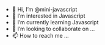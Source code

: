 - 👋 Hi, I’m @mini-javascript
- 👀 I’m interested in Javascript
- 🌱 I’m currently learning Javascript
- 💞️ I’m looking to collaborate on ...
- 📫 How to reach me ...

<!---
mini-javascript/mini-javascript is a ✨ special ✨ repository because its `README.md` (this file) appears on your GitHub profile.
You can click the Preview link to take a look at your changes.
--->
